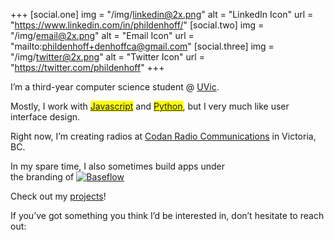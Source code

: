 +++
[social.one]
    img = "/img/linkedin@2x.png"
    alt = "LinkedIn Icon"
    url = "https://www.linkedin.com/in/phildenhoff/"
[social.two]
    img = "/img/email@2x.png"
    alt = "Email Icon"
    url = "mailto:phildenhoff+denhoffca@gmail.com"
[social.three]
    img = "/img/twitter@2x.png"
    alt = "Twitter Icon"
    url = "https://twitter.com/phildenhoff"
+++

I’m a third-year computer science student @ [UVic](https://uvic.ca). 

Mostly, I work with 
<mark class="highlight--yellow">[Javascript](/projects/#start-page)</mark>
and 
<mark class="highlight--blue">[Python](/projects/#hirethissnake)</mark>, but I very much like user interface design.

Right now, I’m creating radios at [Codan Radio Communications](https://www.codanradio.com) in Victoria, BC.

In my spare time, I also sometimes build apps under 
<span style="white-space:nowrap">the branding of [<img class="inline-image" src="/img/baseflow-logo@2x.png" alt="Baseflow">](https://baseflow.ca)</span>

Check out my [projects](/projects)!

If you’ve got something you think I’d be interested in,  don’t hesitate to reach out:
